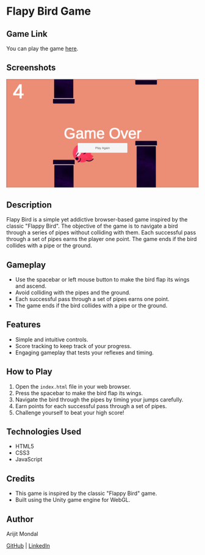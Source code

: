 # Flapy Bird Game

## Game Link
You can play the game <a href="https://ariktheone.github.io/Flappy-Bird/" target="_blank">here</a>.

## Screenshots
![Game Screenshot](game.png)


## Description
Flapy Bird is a simple yet addictive browser-based game inspired by the classic "Flappy Bird". The objective of the game is to navigate a bird through a series of pipes without colliding with them. Each successful pass through a set of pipes earns the player one point. The game ends if the bird collides with a pipe or the ground.

## Gameplay
- Use the spacebar or left mouse button to make the bird flap its wings and ascend.
- Avoid colliding with the pipes and the ground.
- Each successful pass through a set of pipes earns one point.
- The game ends if the bird collides with a pipe or the ground.

## Features
- Simple and intuitive controls.
- Score tracking to keep track of your progress.
- Engaging gameplay that tests your reflexes and timing.

## How to Play
1. Open the `index.html` file in your web browser.
2. Press the spacebar to make the bird flap its wings.
3. Navigate the bird through the pipes by timing your jumps carefully.
4. Earn points for each successful pass through a set of pipes.
5. Challenge yourself to beat your high score!


## Technologies Used
- HTML5
- CSS3
- JavaScript

## Credits
- This game is inspired by the classic "Flappy Bird" game.
- Built using the Unity game engine for WebGL.



## Author
Arijit Mondal

[GitHub](https://github.com/ariktheone) | [LinkedIn](https://www.linkedin.com/in/arijitmondal30/)



